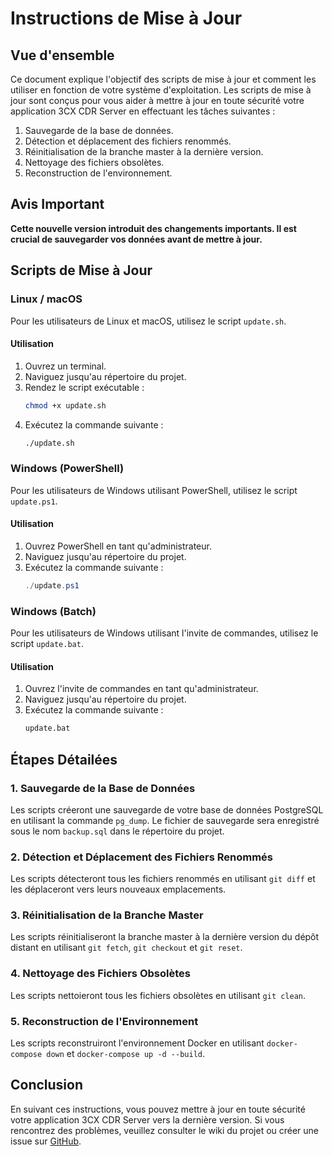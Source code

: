 # Instructions de Mise à Jour

## Vue d'ensemble

Ce document explique l'objectif des scripts de mise à jour et comment les utiliser en fonction de votre système d'exploitation. Les scripts de mise à jour sont conçus pour vous aider à mettre à jour en toute sécurité votre application 3CX CDR Server en effectuant les tâches suivantes :

1. Sauvegarde de la base de données.
2. Détection et déplacement des fichiers renommés.
3. Réinitialisation de la branche master à la dernière version.
4. Nettoyage des fichiers obsolètes.
5. Reconstruction de l'environnement.

## Avis Important

**Cette nouvelle version introduit des changements importants. Il est crucial de sauvegarder vos données avant de mettre à jour.**

## Scripts de Mise à Jour

### Linux / macOS

Pour les utilisateurs de Linux et macOS, utilisez le script `update.sh`.

#### Utilisation

1. Ouvrez un terminal.
2. Naviguez jusqu'au répertoire du projet.
3. Rendez le script exécutable :
    ```sh
    chmod +x update.sh
    ```
4. Exécutez la commande suivante :
    ```sh
    ./update.sh
    ```

### Windows (PowerShell)

Pour les utilisateurs de Windows utilisant PowerShell, utilisez le script `update.ps1`.

#### Utilisation

1. Ouvrez PowerShell en tant qu'administrateur.
2. Naviguez jusqu'au répertoire du projet.
3. Exécutez la commande suivante :
    ```powershell
    ./update.ps1
    ```

### Windows (Batch)

Pour les utilisateurs de Windows utilisant l'invite de commandes, utilisez le script `update.bat`.

#### Utilisation

1. Ouvrez l'invite de commandes en tant qu'administrateur.
2. Naviguez jusqu'au répertoire du projet.
3. Exécutez la commande suivante :
    ```bat
    update.bat
    ```

## Étapes Détailées

### 1. Sauvegarde de la Base de Données

Les scripts créeront une sauvegarde de votre base de données PostgreSQL en utilisant la commande `pg_dump`. Le fichier de sauvegarde sera enregistré sous le nom `backup.sql` dans le répertoire du projet.

### 2. Détection et Déplacement des Fichiers Renommés

Les scripts détecteront tous les fichiers renommés en utilisant `git diff` et les déplaceront vers leurs nouveaux emplacements.

### 3. Réinitialisation de la Branche Master

Les scripts réinitialiseront la branche master à la dernière version du dépôt distant en utilisant `git fetch`, `git checkout` et `git reset`.

### 4. Nettoyage des Fichiers Obsolètes

Les scripts nettoieront tous les fichiers obsolètes en utilisant `git clean`.

### 5. Reconstruction de l'Environnement

Les scripts reconstruiront l'environnement Docker en utilisant `docker-compose down` et `docker-compose up -d --build`.

## Conclusion

En suivant ces instructions, vous pouvez mettre à jour en toute sécurité votre application 3CX CDR Server vers la dernière version. Si vous rencontrez des problèmes, veuillez consulter le wiki du projet ou créer une issue sur [GitHub](https://github.com/dorel14/3CX-Cdr-Tcp-Server/issues).

